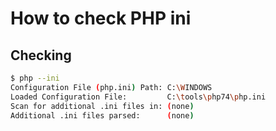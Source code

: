 # How to check PHP ini 

## Checking

```bash
$ php --ini
Configuration File (php.ini) Path: C:\WINDOWS
Loaded Configuration File:         C:\tools\php74\php.ini
Scan for additional .ini files in: (none)
Additional .ini files parsed:      (none)
```
